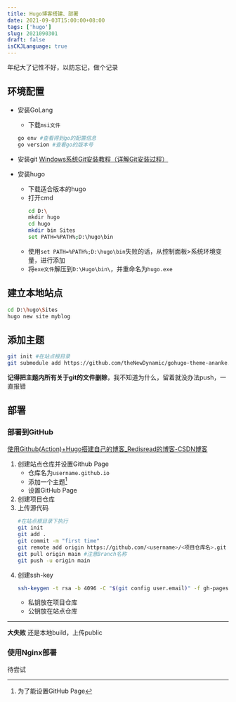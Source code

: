 ```yaml
---
title: Hugo博客搭建、部署
date: 2021-09-03T15:00:00+08:00
tags: ['hugo']
slug: 2021090301
draft: false
isCKJLanguage: true
---
```


年纪大了记性不好，以防忘记，做个记录

## 环境配置

- 安装GoLang
  - 下载`msi文件`

  ```bash
  go env #查看得到go的配置信息
  go version #查看go的版本号

- 安装git
  [Windows系统Git安装教程（详解Git安装过程）](https://www.cnblogs.com/xueweisuoyong/p/11914045.html)

- 安装hugo
  - 下载适合版本的hugo
  - 打开cmd 
    ```bash
    cd D:\
    mkdir hugo
    cd hugo
    mkdir bin Sites
    set PATH=%PATH%;D:\hugo\bin
    ```
  - 使用`set PATH=%PATH%;D:\hugo\bin`失败的话，从控制面板>系统环境变量，进行添加
  - 将`exe文件`解压到`D:\Hugo\bin\`，并重命名为`hugo.exe`

## 建立本地站点

```bash
cd D:\hugo\Sites
hugo new site myblog
```

## 添加主题

```bash
git init #在站点根目录
git submodule add https://github.com/theNewDynamic/gohugo-theme-ananke.git themes/ananke
```

**记得把主题内所有关于git的文件删除**，我不知道为什么，留着就没办法push，一直报错

## 部署

### 部署到GitHub

[使用Github(Action)+Hugo搭建自己的博客_Redisread的博客-CSDN博客](https://blog.csdn.net/weixin_41263449/article/details/107584336)

1. 创建站点仓库并设置Github Page
   * 仓库名为`username.github.io`
   * 添加一个主题[^1]
   * 设置GitHub Page
2. 创建项目仓库
3. 上传源代码
   ```bash
   #在站点根目录下执行
   git init
   git add .
   git commit -m "first time"
   git remote add origin https://github.com/<username>/<项目仓库名>.git #连接本地与仓库
   git pull origin main #注意Branch名称
   git push -u origin main
   ```
4. 创建ssh-key
   ```bash
   ssh-keygen -t rsa -b 4096 -C "$(git config user.email)" -f gh-pages -N ""
   ```
   * 私钥放在项目仓库
   * 公钥放在站点仓库

---

**大失败**
还是本地build，上传public

### 使用Nginx部署

待尝试







[^1]: 为了能设置GitHub Page





